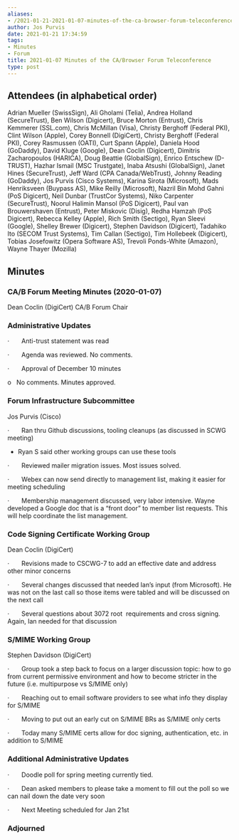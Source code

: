 ```yaml
---
aliases:
- /2021-01-21-2021-01-07-minutes-of-the-ca-browser-forum-teleconference/
author: Jos Purvis
date: 2021-01-21 17:34:59
tags:
- Minutes
- Forum
title: 2021-01-07 Minutes of the CA/Browser Forum Teleconference
type: post
---
```


## Attendees (in alphabetical order) 

Adrian Mueller (SwissSign), Ali Gholami (Telia), Andrea Holland (SecureTrust), Ben Wilson (Digicert), Bruce Morton (Entrust), Chris Kemmerer (SSL.com), Chris McMillan (Visa), Christy Berghoff (Federal PKI), Clint Wilson (Apple), Corey Bonnell (DigiCert), Christy Berghoff (Federal PKI), Corey Rasmussen (OATI), Curt Spann (Apple), Daniela Hood (GoDaddy), David Kluge (Google), Dean Coclin (Digicert), Dimitris Zacharopoulos (HARICA), Doug Beattie (GlobalSign), Enrico Entschew (D-TRUST), Hazhar Ismail (MSC Trustgate), Inaba Atsushi (GlobalSign), Janet Hines (SecureTrust), Jeff Ward (CPA Canada/WebTrust), Johnny Reading (GoDaddy), Jos Purvis (Cisco Systems), Karina Sirota (Microsoft), Mads Henriksveen (Buypass AS), Mike Reilly (Microsoft), Nazril Bin Mohd Gahni (PoS Digicert), Neil Dunbar (TrustCor Systems), Niko Carpenter (SecureTrust), Noorul Halimin Mansol (PoS Digicert), Paul van Brouwershaven (Entrust), Peter Miskovic (Disig), Redha Hamzah (PoS Digicert), Rebecca Kelley (Apple), Rich Smith (Sectigo), Ryan Sleevi (Google), Shelley Brewer (Digicert), Stephen Davidson (Digicert), Tadahiko Ito (SECOM Trust Systems), Tim Callan (Sectigo), Tim Hollebeek (Digicert), Tobias Josefowitz (Opera Software AS), Trevoli Ponds-White (Amazon), Wayne Thayer (Mozilla)

## Minutes 

### CA/B Forum Meeting Minutes (2020-01-07) 

Dean Coclin (DigiCert) CA/B Forum Chair

### Administrative Updates 

·       Anti-trust statement was read

·       Agenda was reviewed. No comments.

·       Approval of December 10 minutes

o   No comments. Minutes approved.

### Forum Infrastructure Subcommittee 

Jos Purvis (Cisco)

·       Ran thru Github discussions, tooling cleanups (as discussed in SCWG meeting)

- Ryan S said other working groups can use these tools

·       Reviewed mailer migration issues. Most issues solved.

·       Webex can now send directly to management list, making it easier for meeting scheduling

·       Membership management discussed, very labor intensive. Wayne developed a Google doc that is a “front door” to member list requests. This will help coordinate the list management.

### Code Signing Certificate Working Group 

Dean Coclin (DigiCert)

·       Revisions made to CSCWG-7 to add an effective date and address other minor concerns

·       Several changes discussed that needed Ian’s input (from Microsoft). He was not on the last call so those items were tabled and will be discussed on the next call

·       Several questions about 3072 root  requirements and cross signing. Again, Ian needed for that discussion

### S/MIME Working Group 

Stephen Davidson (DigiCert)

·       Group took a step back to focus on a larger discussion topic: how to go from current permissive environment and how to become stricter in the future (i.e. multipurpose vs S/MIME only)

·       Reaching out to email software providers to see what info they display for S/MIME

·       Moving to put out an early cut on S/MIME BRs as S/MIME only certs

·       Today many S/MIME certs allow for doc signing, authentication, etc. in addition to S/MIME

### Additional Administrative Updates 

·       Doodle poll for spring meeting currently tied.

·       Dean asked members to please take a moment to fill out the poll so we can nail down the date very soon

·       Next Meeting scheduled for Jan 21st

### Adjourned